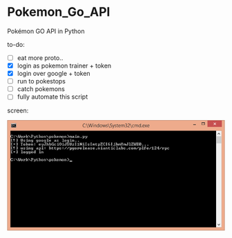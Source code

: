 # Pokemon_Go_API
Pokémon GO API in Python

to-do:
- [ ] eat more proto.. 
- [x] login as pokemon trainer + token
- [x] login over google + token
- [ ] run to pokestops
- [ ] catch pokemons
- [ ] fully automate this script

screen:

![Alt text](etc/screen.png?raw=true "result screen")
